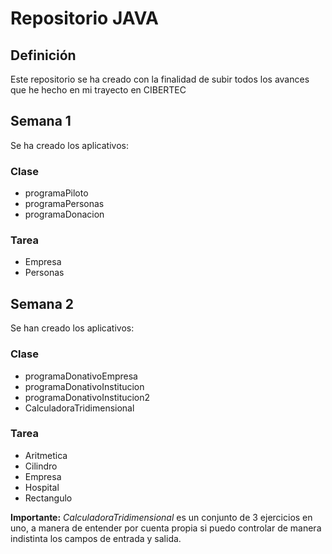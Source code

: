# Repositorio JAVA

## Definición
Este repositorio se ha creado con la finalidad de subir todos los avances que he hecho en mi trayecto en CIBERTEC

## Semana 1
Se ha creado los aplicativos:

### Clase
* programaPiloto
* programaPersonas
* programaDonacion

### Tarea
* Empresa
* Personas

## Semana 2
Se han creado los aplicativos:

### Clase
* programaDonativoEmpresa
* programaDonativoInstitucion
* programaDonativoInstitucion2
* CalculadoraTridimensional

### Tarea
* Aritmetica
* Cilindro
* Empresa
* Hospital
* Rectangulo

**Importante:** *CalculadoraTridimensional* es un conjunto de 3 ejercicios en uno, a manera de entender por cuenta propia si puedo controlar de manera indistinta los campos de entrada y salida.